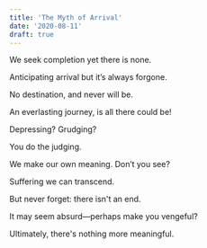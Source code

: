 ```yaml
---
title: 'The Myth of Arrival'
date: '2020-08-11'
draft: true
---
```


We seek completion yet there is none.

Anticipating arrival but it’s always forgone.

No destination, and never will be.

An everlasting journey, is all there could be!

Depressing? Grudging?

You do the judging.

We make our own meaning. Don’t you see?

Suffering we can transcend.

But never forget: there isn't an end.

It may seem absurd—perhaps make you vengeful?

Ultimately, there's nothing more meaningful.

